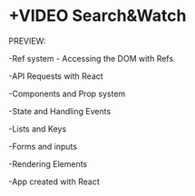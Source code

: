 # +VIDEO Search&Watch 

PREVIEW: 

-Ref system - Accessing the DOM with Refs

-API Requests with React

-Components and Prop system

-State and Handling Events

-Lists and Keys

-Forms and inputs

-Rendering Elements

-App created with React